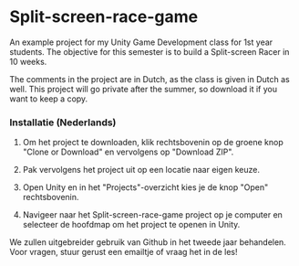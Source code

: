 # Split-screen-race-game
An example project for my Unity Game Development class for 1st year students. The objective for this semester is to build a Split-screen Racer in 10 weeks.

The comments in the project are in Dutch, as the class is given in Dutch as well. This project will go private after the summer, so download it if you want to keep a copy.


### Installatie (Nederlands)

1. Om het project te downloaden, klik rechtsbovenin op de groene knop "Clone or Download" en vervolgens op "Download ZIP". 

2. Pak vervolgens het project uit op een locatie naar eigen keuze. 

3. Open Unity en in het "Projects"-overzicht kies je de knop "Open" rechtsbovenin. 

4. Navigeer naar het Split-screen-race-game project op je computer en selecteer de hoofdmap om het project te openen in Unity.

We zullen uitgebreider gebruik van Github in het tweede jaar behandelen. Voor vragen, stuur gerust een emailtje of vraag het in de les!
